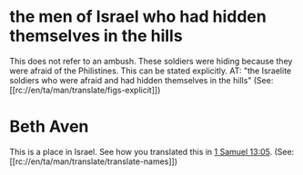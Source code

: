 # the men of Israel who had hidden themselves in the hills

This does not refer to an ambush. These soldiers were hiding because they were afraid of the Philistines. This can be stated explicitly. AT: "the Israelite soldiers who were afraid and had hidden themselves in the hills" (See: [[rc://en/ta/man/translate/figs-explicit]])

# Beth Aven

This is a place in Israel. See how you translated this in [1 Samuel 13:05](../13/05.md). (See: [[rc://en/ta/man/translate/translate-names]])